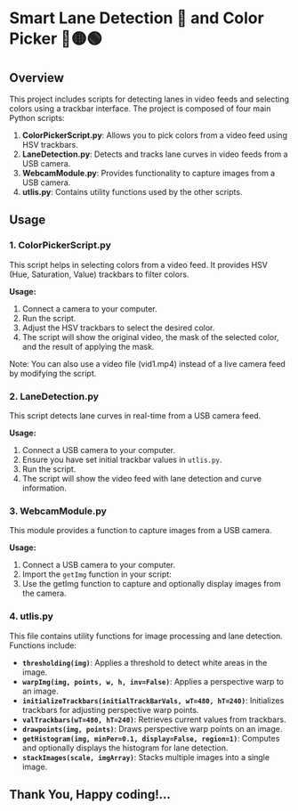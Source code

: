 # Smart Lane Detection 🚗 and Color Picker 🔴🟡🟢

## Overview

This project includes scripts for detecting lanes in video feeds and selecting colors using a trackbar interface. The project is composed of four main Python scripts:

1. **ColorPickerScript.py**: Allows you to pick colors from a video feed using HSV trackbars.
2. **LaneDetection.py**: Detects and tracks lane curves in video feeds from a USB camera.
3. **WebcamModule.py**: Provides functionality to capture images from a USB camera.
4. **utlis.py**: Contains utility functions used by the other scripts.

## Usage

### 1. ColorPickerScript.py

This script helps in selecting colors from a video feed. It provides HSV (Hue, Saturation, Value) trackbars to filter colors.

**Usage:**

1. Connect a camera to your computer.
2. Run the script.
3. Adjust the HSV trackbars to select the desired color.
4. The script will show the original video, the mask of the selected color, and the result of applying the mask.
   
Note: You can also use a video file (vid1.mp4) instead of a live camera feed by modifying the script.

### 2. LaneDetection.py

This script detects lane curves in real-time from a USB camera feed.

**Usage:**

1. Connect a USB camera to your computer.
2. Ensure you have set initial trackbar values in `utlis.py`.
3. Run the script.
4. The script will show the video feed with lane detection and curve information.


### 3. WebcamModule.py

This module provides a function to capture images from a USB camera.

**Usage:**

1. Connect a USB camera to your computer.
2. Import the `getImg` function in your script:
3. Use the getImg function to capture and optionally display images from the camera.

### 4. utlis.py

This file contains utility functions for image processing and lane detection. Functions include:

- **`thresholding(img)`**: Applies a threshold to detect white areas in the image.
- **`warpImg(img, points, w, h, inv=False)`**: Applies a perspective warp to an image.
- **`initializeTrackbars(initialTrackBarVals, wT=480, hT=240)`**: Initializes trackbars for adjusting perspective warp points.
- **`valTrackbars(wT=480, hT=240)`**: Retrieves current values from trackbars.
- **`drawpoints(img, points)`**: Draws perspective warp points on an image.
- **`getHistogram(img, minPer=0.1, display=False, region=1)`**: Computes and optionally displays the histogram for lane detection.
- **`stackImages(scale, imgArray)`**: Stacks multiple images into a single image.


## Thank You, Happy coding!...

   

